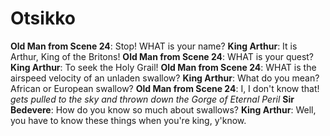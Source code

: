 # Otsikko


**Old Man from Scene 24**: Stop! WHAT is your name?
**King Arthur**: It is Arthur, King of the Britons!
**Old Man from Scene 24**: WHAT is your quest?
**King Arthur**: To seek the Holy Grail!
**Old Man from Scene 24**: WHAT is the airspeed velocity of an unladen swallow?
**King Arthur**: What do you mean? African or European swallow?
**Old Man from Scene 24**: I, I don't know that! *gets pulled to the sky and thrown down the Gorge of Eternal Peril*
**Sir Bedevere**: How do you know so much about swallows?
**King Arthur**: Well, you have to know these things when you're king, y'know.

